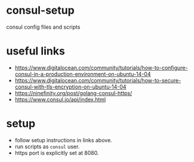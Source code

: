 # consul-setup
consul config files and scripts

# useful links
* https://www.digitalocean.com/community/tutorials/how-to-configure-consul-in-a-production-environment-on-ubuntu-14-04
* https://www.digitalocean.com/community/tutorials/how-to-secure-consul-with-tls-encryption-on-ubuntu-14-04
* https://ninefinity.org/post/golang-consul-https/
* https://www.consul.io/api/index.html

# setup
* follow setup instructions in links above.
* run scripts as `consul` user.
* https port is explicitly set at 8080.
